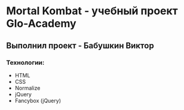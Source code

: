 # Mortal Kombat - учебный проект Glo-Academy
## Выполнил проект - Бабушкин Виктор
### Технологии:
- HTML
- CSS
- Normalize
- jQuery
- Fancybox (jQuery)
